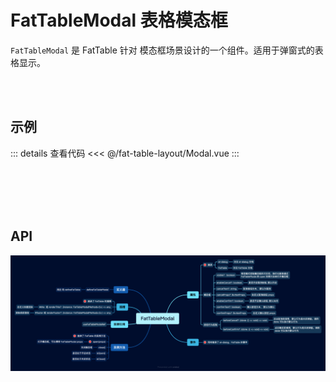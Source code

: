 <script setup>
  import Modal from './Modal.vue'

</script>

# FatTableModal 表格模态框

`FatTableModal` 是 FatTable 针对 模态框场景设计的一个组件。适用于弹窗式的表格显示。

<br>
<br>

## 示例

<ClientOnly>
  <div class="wk-demo"><Modal /></div>
</ClientOnly>

::: details 查看代码
<<< @/fat-table-layout/Modal.vue
:::

<br>
<br>
<br>
<br>

## API

![](./images/fat-table-modal.png)

<br>
<br>
<br>
